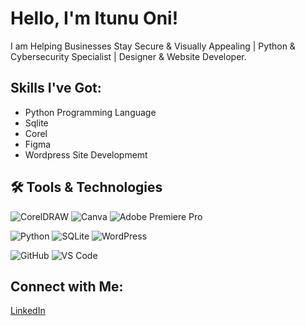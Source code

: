 # Hello, I'm Itunu Oni!

I am Helping Businesses Stay Secure & Visually Appealing | Python & Cybersecurity Specialist | Designer & Website Developer.

## Skills I've Got:
- Python Programming Language
- Sqlite
- Corel
- Figma
- Wordpress Site Developmemt

## 🛠️ Tools & Technologies

<!-- Design Tools -->
![CorelDRAW](https://img.shields.io/badge/CorelDRAW-0C8644?style=for-the-badge&logo=coreldraw&logoColor=white)
![Canva](https://img.shields.io/badge/Canva-00C4CC?style=for-the-badge&logo=canva&logoColor=white)
![Adobe Premiere Pro](https://img.shields.io/badge/Premiere%20Pro-9999FF?style=for-the-badge&logo=adobe-premiere-pro&logoColor=white)

<!-- Development -->
![Python](https://img.shields.io/badge/Python-3776AB?style=for-the-badge&logo=python&logoColor=white)
![SQLite](https://img.shields.io/badge/SQLite-003B57?style=for-the-badge&logo=sqlite&logoColor=white)
![WordPress](https://img.shields.io/badge/WordPress-21759B?style=for-the-badge&logo=wordpress&logoColor=white)

<!-- Others (Add More if Needed) -->
![GitHub](https://img.shields.io/badge/GitHub-181717?style=for-the-badge&logo=github&logoColor=white)
![VS Code](https://img.shields.io/badge/VS%20Code-007ACC?style=for-the-badge&logo=visual-studio-code&logoColor=white)


## Connect with Me:
[LinkedIn](https://www.linkedin.com/in/itunu-oni-12630335a/?lipi=urn%3Ali%3Apage%3Ad_flagship3_feed%3BcWO%2FF8FJSW23efJQ%2Btjx0A%3D%3D)


<!--
**ItunuOni/ItunuOni** is a ✨ _special_ ✨ repository because its `README.md` (this file) appears on your GitHub profile.

Here are some ideas to get you started:

- 🔭 I’m currently working on ...
- 🌱 I’m currently learning ...
- 👯 I’m looking to collaborate on ...
- 🤔 I’m looking for help with ...
- 💬 Ask me about ...
- 📫 How to reach me: ...
- 😄 Pronouns: ...
- ⚡ Fun fact: ...
-->
